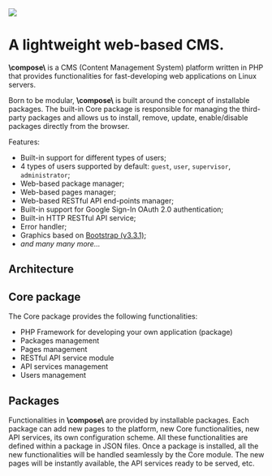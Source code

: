 <img src="http://compose.afdaniele.com/images/compose-black-logo.svg"/>



# A lightweight web-based CMS.


**\\compose\\** is a CMS (Content Management System) platform written in PHP that
provides functionalities for fast-developing web applications on Linux servers.

Born to be modular, **\\compose\\** is built around the concept of installable
packages. The built-in Core package is responsible for managing the
third-party packages and allows us to install, remove, update, enable/disable
packages directly from the browser.

Features:
- Built-in support for different types of users;
- 4 types of users supported by default: `guest`, `user`, `supervisor`, `administrator`;
- Web-based package manager;
- Web-based pages manager;
- Web-based RESTful API end-points manager;
- Built-in support for Google Sign-In OAuth 2.0 authentication;
- Built-in HTTP RESTful API service;
- Error handler;
- Graphics based on [Bootstrap (v3.3.1)](https://getbootstrap.com/docs/3.3/getting-started/);
- *and many many more...*


## Architecture


## Core package

The Core package provides the following functionalities:
- PHP Framework for developing your own application (package)
- Packages management
- Pages management
- RESTful API service module
- API services management
- Users management


## Packages

Functionalities in **\\compose\\** are provided by installable packages.
Each package can add new pages to the platform, new Core functionalities,
new API services, its own configuration scheme.
All these functionalities are defined within a package in JSON files.
Once a package is installed, all the new functionalities will be handled
seamlessly by the Core module. The new pages will be instantly available,
the API services ready to be served, etc.

<!-- **\\compose\\** is a powerful tool, so let's take our time and go through all
its functionalities. Let's start by looking at the simplest configuration
of **\\compose\\**, where no packages are installed.

//TODO: show image here


//TODO: package names reserved: core, public, documentation
//TODO: valid package names contain only [a-z0-9_-]



// explain all the pages here and show them as well.

// valid name for a package contains only [a-z0-9]+


### Custom images

A package can contain additional images.
Package-specific images must be stored in
the directory `./images/` in the base path of the
package itself. An image introduced by a package is accessible via the URL

<pre>
http://<b>your_website</b>/image.php?package=<b>package_name</b>&image=<b>filename_with_extension</b>
</pre>

where you replace **your_website** with the hostname
of your website (e.g., *compose.afdaniele.com*),
**package_name** with the name of the package containing
the image to load (e.g., *my_package*), and
**filename_with_extension** with the name of the file
including its extension (e.g., *image_01.jpg*).

For example, if you installed **\\compose\\** on your
website `www.example.com`, and the package `server`
contains the image `disk_full.png`, the link to the
image will be

<pre>
http://<b>www.example.com</b>/image.php?package=<b>server</b>&image=<b>disk_full.png</b>
</pre>

NOTE: All the images released with **\\compose\\**
are directly accessible from the directory `./images/`
in the base path of your website. Do not use this
directory for your custom images, use packages instead.


// Everything from here on has to be checked and updated


## Setup

### Fast setup

You can setup the platform using the script provided
by running

```bash
sh ./setup.sh
```

**Note:** The setup script needs sudo permissions to give
the ownership of certain configuration files to the Apache
server.


### Step-by-Step setup

#### Give Apache write access to the users' files

- Find the user PHP is running under, let's call it <php_user>. To do so, create a PHP file with the code
```php
<?php
echo `whoami`;
?>
```
and open it in your browser.

- Add <php_user> to your user's group
```bash
sudo usermod -a -G <your_username> <php_user>
```
